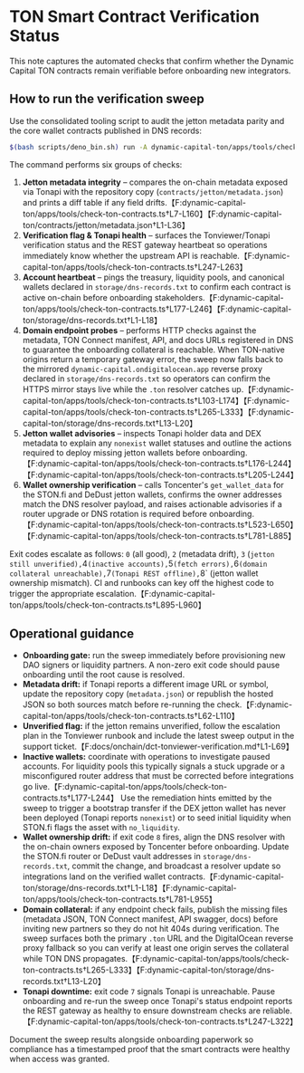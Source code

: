 # TON Smart Contract Verification Status

This note captures the automated checks that confirm whether the Dynamic Capital
TON contracts remain verifiable before onboarding new integrators.

## How to run the verification sweep

Use the consolidated tooling script to audit the jetton metadata parity and the
core wallet contracts published in DNS records:

```bash
$(bash scripts/deno_bin.sh) run -A dynamic-capital-ton/apps/tools/check-ton-contracts.ts
```

The command performs six groups of checks:

1. **Jetton metadata integrity** – compares the on-chain metadata exposed via
   Tonapi with the repository copy (`contracts/jetton/metadata.json`) and prints
   a diff table if any field
   drifts.【F:dynamic-capital-ton/apps/tools/check-ton-contracts.ts†L7-L160】【F:dynamic-capital-ton/contracts/jetton/metadata.json†L1-L36】
2. **Verification flag & Tonapi health** – surfaces the Tonviewer/Tonapi
   verification status and the REST gateway heartbeat so operations immediately
   know whether the upstream API is
   reachable.【F:dynamic-capital-ton/apps/tools/check-ton-contracts.ts†L247-L263】
3. **Account heartbeat** – pings the treasury, liquidity pools, and canonical
   wallets declared in `storage/dns-records.txt` to confirm each contract is
   active on-chain before onboarding
   stakeholders.【F:dynamic-capital-ton/apps/tools/check-ton-contracts.ts†L177-L246】【F:dynamic-capital-ton/storage/dns-records.txt†L1-L18】
4. **Domain endpoint probes** – performs HTTP checks against the metadata,
   TON Connect manifest, API, and docs URLs registered in DNS to guarantee the
   onboarding collateral is reachable. When TON-native origins return a
   temporary gateway error, the sweep now falls back to the mirrored
   `dynamic-capital.ondigitalocean.app` reverse proxy declared in
   `storage/dns-records.txt` so operators can confirm the HTTPS mirror stays
   live while the `.ton` resolver catches
   up.【F:dynamic-capital-ton/apps/tools/check-ton-contracts.ts†L103-L174】【F:dynamic-capital-ton/apps/tools/check-ton-contracts.ts†L265-L333】【F:dynamic-capital-ton/storage/dns-records.txt†L13-L20】
5. **Jetton wallet advisories** – inspects Tonapi holder data and DEX metadata
   to explain any `nonexist` wallet statuses and outline the actions required to
   deploy missing jetton wallets before
   onboarding.【F:dynamic-capital-ton/apps/tools/check-ton-contracts.ts†L176-L244】【F:dynamic-capital-ton/apps/tools/check-ton-contracts.ts†L205-L244】
6. **Wallet ownership verification** – calls Toncenter's `get_wallet_data` for
   the STON.fi and DeDust jetton wallets, confirms the owner addresses match the
   DNS resolver payload, and raises actionable advisories if a router upgrade or
   DNS rotation is required before
   onboarding.【F:dynamic-capital-ton/apps/tools/check-ton-contracts.ts†L523-L650】【F:dynamic-capital-ton/apps/tools/check-ton-contracts.ts†L781-L885】

Exit codes escalate as follows: `0` (all good), `2` (metadata drift), `3`
(`jetton still unverified),`4`(inactive accounts),`5`(fetch errors),`6`(domain collateral unreachable),`7`(Tonapi REST offline),`8`
(jetton wallet ownership mismatch). CI and runbooks can key off the highest code
to trigger the appropriate
escalation.【F:dynamic-capital-ton/apps/tools/check-ton-contracts.ts†L895-L960】

## Operational guidance

- **Onboarding gate:** run the sweep immediately before provisioning new DAO
  signers or liquidity partners. A non-zero exit code should pause onboarding
  until the root cause is resolved.
- **Metadata drift:** if Tonapi reports a different image URL or symbol, update
  the repository copy (`metadata.json`) or republish the hosted JSON so both
  sources match before re-running the
  check.【F:dynamic-capital-ton/apps/tools/check-ton-contracts.ts†L62-L110】
- **Unverified flag:** if the jetton remains unverified, follow the escalation
  plan in the Tonviewer runbook and include the latest sweep output in the
  support ticket.【F:docs/onchain/dct-tonviewer-verification.md†L1-L69】
- **Inactive wallets:** coordinate with operations to investigate paused
  accounts. For liquidity pools this typically signals a stuck upgrade or a
  misconfigured router address that must be corrected before integrations go
  live.【F:dynamic-capital-ton/apps/tools/check-ton-contracts.ts†L177-L244】 Use
  the remediation hints emitted by the sweep to trigger a bootstrap transfer if
  the DEX jetton wallet has never been deployed (Tonapi reports `nonexist`) or
  to seed initial liquidity when STON.fi flags the asset with `no_liquidity`.
- **Wallet ownership drift:** if exit code `8` fires, align the DNS resolver
  with the on-chain owners exposed by Toncenter before onboarding. Update the
  STON.fi router or DeDust vault addresses in `storage/dns-records.txt`, commit
  the change, and broadcast a resolver update so integrations land on the
  verified wallet
  contracts.【F:dynamic-capital-ton/storage/dns-records.txt†L1-L18】【F:dynamic-capital-ton/apps/tools/check-ton-contracts.ts†L781-L955】
- **Domain collateral:** if any endpoint check fails, publish the missing files
  (metadata JSON, TON Connect manifest, API swagger, docs) before inviting new
  partners so they do not hit 404s during verification. The sweep surfaces both
  the primary `.ton` URL and the DigitalOcean reverse proxy fallback so you can
  verify at least one origin serves the collateral while TON DNS
  propagates.【F:dynamic-capital-ton/apps/tools/check-ton-contracts.ts†L265-L333】【F:dynamic-capital-ton/storage/dns-records.txt†L13-L20】
- **Tonapi downtime:** exit code `7` signals Tonapi is unreachable. Pause
  onboarding and re-run the sweep once Tonapi's status endpoint reports the REST
  gateway as healthy to ensure downstream checks are
  reliable.【F:dynamic-capital-ton/apps/tools/check-ton-contracts.ts†L247-L322】

Document the sweep results alongside onboarding paperwork so compliance has a
timestamped proof that the smart contracts were healthy when access was granted.
